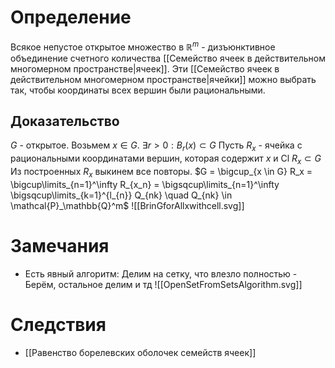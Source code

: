 # Определение
Всякое непустое открытое множество в $\mathbb{R}^m$ - дизъюнктивное объединение счетного количества [[Семейство ячеек в действительном многомерном пространстве|ячеек]]. Эти [[Семейство ячеек в действительном многомерном пространстве|ячейки]] можно выбрать так, чтобы координаты всех вершин были рациональными.
## Доказательство
$G$ - открытое. Возьмем $x \in G$. $\exists r > 0:B_r(x) \subset G$
Пусть $R_x$ - ячейка с рациональными координатами вершин, которая содержит $x$ и $\text{Cl} \ R_x \subset G$
Из построенных $R_x$ выкинем все повторы.
$G = \bigcup_{x \in G} R_x = \bigcup\limits_{n=1}^\infty R_{x_n} = \bigsqcup\limits_{n=1}^\infty \bigsqcup\limits_{k=1}^{l_{n}} Q_{nk} \quad Q_{nk} \in \mathcal{P}_\mathbb{Q}^m$
![[BrinGforAllxwithcell.svg]]
# Замечания
+ Есть явный алгоритм: Делим на сетку, что влезло полностью - Берём, остальное делим и тд
![[OpenSetFromSetsAlgorithm.svg]]
# Следствия
+ [[Равенство борелевских оболочек семейств ячеек]]

